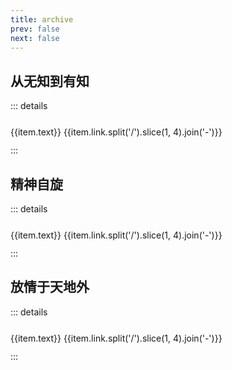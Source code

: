 ```yaml
---
title: archive
prev: false
next: false
---
```


<script setup>
import { useData } from 'vitepress'

const { site } = useData()

</script>

## 从无知到有知
::: details
<div v-for="(item, index) in site.themeConfig.sidebar[0].items.reverse()" style="line-height:40px">
  <a :href="item.link" :class="$style.a"> {{item.text}} </a>
  <span :class="$style.span">{{item.link.split('/').slice(1, 4).join('-')}}</span>
</div>
:::

## 精神自旋
::: details
<div v-for="(item, index) in site.themeConfig.sidebar[1].items" style="line-height:40px">
  <a :href="item.link" :class="$style.a"> {{item.text}} </a>
  <span :class="$style.span">{{item.link.split('/').slice(1, 4).join('-')}}</span>
</div>
:::

## 放情于天地外
::: details
<div v-for="(item, index) in site.themeConfig.sidebar[2].items" style="line-height:40px">
  <a :href="item.link" :class="$style.a"> {{item.text}} </a>
  <span :class="$style.span">{{item.link.split('/').slice(1, 4).join('-')}}</span>
</div>
:::


<style module>
.a {
  cursor: pointer;
  text-decoration:none;
}
.span{
  float: right;
}
</style>
